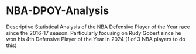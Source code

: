 # NBA-DPOY-Analysis
Descriptive Statistical Analysis of the NBA Defensive Player of the Year race since the 2016-17 season. Particularly focusing on Rudy Gobert since he won his 4th Defensive Player of the Year in 2024 (1 of 3 NBA players to do this)
